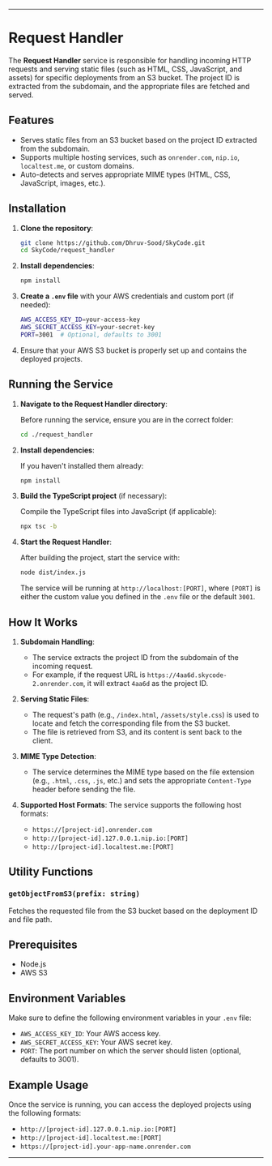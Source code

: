 
---

# Request Handler

The **Request Handler** service is responsible for handling incoming HTTP requests and serving static files (such as HTML, CSS, JavaScript, and assets) for specific deployments from an S3 bucket. The project ID is extracted from the subdomain, and the appropriate files are fetched and served.

## Features

- Serves static files from an S3 bucket based on the project ID extracted from the subdomain.
- Supports multiple hosting services, such as `onrender.com`, `nip.io`, `localtest.me`, or custom domains.
- Auto-detects and serves appropriate MIME types (HTML, CSS, JavaScript, images, etc.).

## Installation

1. **Clone the repository**:
   ```bash
   git clone https://github.com/Dhruv-Sood/SkyCode.git
   cd SkyCode/request_handler
   ```

2. **Install dependencies**:
   ```bash
   npm install
   ```

3. **Create a `.env` file** with your AWS credentials and custom port (if needed):
   ```bash
   AWS_ACCESS_KEY_ID=your-access-key
   AWS_SECRET_ACCESS_KEY=your-secret-key
   PORT=3001  # Optional, defaults to 3001
   ```

4. Ensure that your AWS S3 bucket is properly set up and contains the deployed projects.

## Running the Service

1. **Navigate to the Request Handler directory**:

   Before running the service, ensure you are in the correct folder:
   ```bash
   cd ./request_handler
   ```

2. **Install dependencies**:

   If you haven't installed them already:
   ```bash
   npm install
   ```

3. **Build the TypeScript project** (if necessary):

   Compile the TypeScript files into JavaScript (if applicable):
   ```bash
   npx tsc -b
   ```

4. **Start the Request Handler**:

   After building the project, start the service with:
   ```bash
   node dist/index.js
   ```

   The service will be running at `http://localhost:[PORT]`, where `[PORT]` is either the custom value you defined in the `.env` file or the default `3001`.

## How It Works

1. **Subdomain Handling**:
    - The service extracts the project ID from the subdomain of the incoming request.
    - For example, if the request URL is `https://4aa6d.skycode-2.onrender.com`, it will extract `4aa6d` as the project ID.

2. **Serving Static Files**:
    - The request's path (e.g., `/index.html`, `/assets/style.css`) is used to locate and fetch the corresponding file from the S3 bucket.
    - The file is retrieved from S3, and its content is sent back to the client.

3. **MIME Type Detection**:
    - The service determines the MIME type based on the file extension (e.g., `.html`, `.css`, `.js`, etc.) and sets the appropriate `Content-Type` header before sending the file.

4. **Supported Host Formats**:
    The service supports the following host formats:
    - `https://[project-id].onrender.com`
    - `http://[project-id].127.0.0.1.nip.io:[PORT]`
    - `http://[project-id].localtest.me:[PORT]`

## Utility Functions

### `getObjectFromS3(prefix: string)`

Fetches the requested file from the S3 bucket based on the deployment ID and file path.

## Prerequisites

- Node.js
- AWS S3

## Environment Variables

Make sure to define the following environment variables in your `.env` file:

- `AWS_ACCESS_KEY_ID`: Your AWS access key.
- `AWS_SECRET_ACCESS_KEY`: Your AWS secret key.
- `PORT`: The port number on which the server should listen (optional, defaults to 3001).

## Example Usage

Once the service is running, you can access the deployed projects using the following formats:

- `http://[project-id].127.0.0.1.nip.io:[PORT]`
- `http://[project-id].localtest.me:[PORT]`
- `https://[project-id].your-app-name.onrender.com`

---


